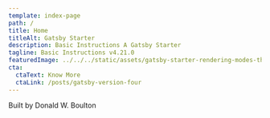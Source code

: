 ```yaml
---
template: index-page
path: /
title: Home
titleAlt: Gatsby Starter
description: Basic Instructions A Gatsby Starter
tagline: Basic Instructions v4.21.0
featuredImage: ../../../static/assets/gatsby-starter-rendering-modes-thumbnail-585.jpg
cta:
  ctaText: Know More
  ctaLink: /posts/gatsby-version-four
---
```


Built by Donald W. Boulton
